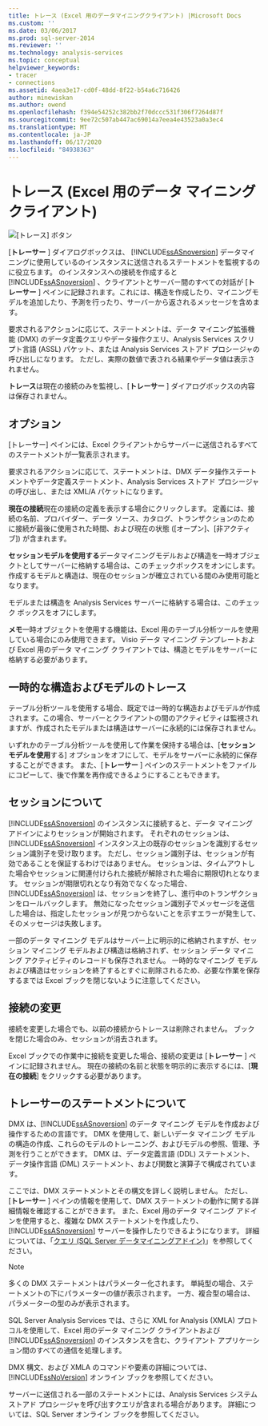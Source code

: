 ```yaml
---
title: トレース (Excel 用のデータマイニングクライアント) |Microsoft Docs
ms.custom: ''
ms.date: 03/06/2017
ms.prod: sql-server-2014
ms.reviewer: ''
ms.technology: analysis-services
ms.topic: conceptual
helpviewer_keywords:
- tracer
- connections
ms.assetid: 4aea3e17-cd0f-48dd-8f22-b54a6c716426
author: minewiskan
ms.author: owend
ms.openlocfilehash: f394e54252c382bb2f70dccc531f306f7264d87f
ms.sourcegitcommit: 9ee72c507ab447ac69014a7eea4e43523a0a3ec4
ms.translationtype: MT
ms.contentlocale: ja-JP
ms.lasthandoff: 06/17/2020
ms.locfileid: "84938363"
---
```

# <a name="trace-data-mining-client-for-excel"></a>トレース (Excel 用のデータ マイニング クライアント)
  ![[トレース] ボタン](media/misc-trace.gif "[トレース] ボタン")

 [**トレーサー** ] ダイアログボックスは、 [!INCLUDE[ssASnoversion](../includes/ssasnoversion-md.md)] データマイニングに使用しているのインスタンスに送信されるステートメントを監視するのに役立ちます。 のインスタンスへの接続を作成すると [!INCLUDE[ssASnoversion](../includes/ssasnoversion-md.md)] 、クライアントとサーバー間のすべての対話が [**トレーサー** ] ペインに記録されます。これには、構造を作成したり、マイニングモデルを追加したり、予測を行ったり、サーバーから返されるメッセージを含めます。

 要求されるアクションに応じて、ステートメントは、データ マイニング拡張機能 (DMX) のデータ定義クエリやデータ操作クエリ、Analysis Services スクリプト言語 (ASSL) パケット、または Analysis Services ストアド プロシージャの呼び出しになります。 ただし、実際の数値で表される結果やデータ値は表示されません。

 **トレース**は現在の接続のみを監視し、[**トレーサー** ] ダイアログボックスの内容は保存されません。

## <a name="options"></a>オプション
 [トレーサー] ペインには、Excel クライアントからサーバーに送信されるすべてのステートメントが一覧表示されます。

 要求されるアクションに応じて、ステートメントは、DMX データ操作ステートメントやデータ定義ステートメント、Analysis Services ストアド プロシージャの呼び出し、または XML/A パケットになります。

 **現在の接続**現在の接続の定義を表示する場合にクリックします。 定義には、接続の名前、プロバイダー、データ ソース、カタログ、トランザクションのために接続が最後に使用された時間、および現在の状態 ([オープン]、[非アクティブ]) が含まれます。

 **セッションモデルを使用する**データマイニングモデルおよび構造を一時オブジェクトとしてサーバーに格納する場合は、このチェックボックスをオンにします。 作成するモデルと構造は、現在のセッションが確立されている間のみ使用可能となります。

 モデルまたは構造を Analysis Services サーバーに格納する場合は、このチェック ボックスをオフにします。

 **メモ**一時オブジェクトを使用する機能は、Excel 用のテーブル分析ツールを使用している場合にのみ使用できます。 Visio データ マイニング テンプレートおよび Excel 用のデータ マイニング クライアントでは、構造とモデルをサーバーに格納する必要があります。

## <a name="tracing-temporary-structures-and-models"></a>一時的な構造およびモデルのトレース
 テーブル分析ツールを使用する場合、既定では一時的な構造およびモデルが作成されます。この場合、サーバーとクライアントの間のアクティビティは監視されますが、作成されたモデルまたは構造はサーバーに永続的には保存されません。

 いずれかのテーブル分析ツールを使用して作業を保持する場合は、[**セッションモデルを使用**する] オプションをオフにして、モデルをサーバーに永続的に保存することができます。 また、[**トレーサー** ] ペインのステートメントをファイルにコピーして、後で作業を再作成できるようにすることもできます。

## <a name="understanding-sessions"></a>セッションについて
 [!INCLUDE[ssASnoversion](../includes/ssasnoversion-md.md)] のインスタンスに接続すると、データ マイニング アドインによりセッションが開始されます。 それぞれのセッションは、[!INCLUDE[ssASnoversion](../includes/ssasnoversion-md.md)] インスタンス上の既存のセッションを識別するセッション識別子を受け取ります。 ただし、セッション識別子は、セッションが有効であることを保証するわけではありません。 セッションは、タイムアウトした場合やセッションに関連付けられた接続が解除された場合に期限切れとなります。 セッションが期限切れとなり有効でなくなった場合、[!INCLUDE[ssASnoversion](../includes/ssasnoversion-md.md)] は、セッションを終了し、進行中のトランザクションをロールバックします。 無効になったセッション識別子でメッセージを送信した場合は、指定したセッションが見つからないことを示すエラーが発生して、そのメッセージは失敗します。

 一部のデータ マイニング モデルはサーバー上に明示的に格納されますが、セッション マイニング モデルおよび構造は格納されず、セッション データ マイニング アクティビティのレコードも保存されません。 一時的なマイニング モデルおよび構造はセッションを終了するとすぐに削除されるため、必要な作業を保存するまでは Excel ブックを閉じないように注意してください。

## <a name="changing-connections"></a>接続の変更
 接続を変更した場合でも、以前の接続からトレースは削除されません。 ブックを閉じた場合のみ、セッションが消去されます。

 Excel ブックでの作業中に接続を変更した場合、接続の変更は [**トレーサー** ] ペインに記録されません。 現在の接続の名前と状態を明示的に表示するには、[**現在の接続**] をクリックする必要があります。

## <a name="understanding-statements-in-the-tracer"></a>トレーサーのステートメントについて
 DMX は、[!INCLUDE[ssASnoversion](../includes/ssasnoversion-md.md)] のデータ マイニング モデルを作成および操作するための言語です。 DMX を使用して、新しいデータ マイニング モデルの構造の作成、これらのモデルのトレーニング、およびモデルの参照、管理、予測を行うことができます。 DMX は、データ定義言語 (DDL) ステートメント、データ操作言語 (DML) ステートメント、および関数と演算子で構成されています。

 ここでは、DMX ステートメントとその構文を詳しく説明しません。 ただし、[**トレーサー** ] ペインの情報を使用して、DMX ステートメントの動作に関する詳細情報を確認することができます。 また、Excel 用のデータ マイニング アドインを使用すると、複雑な DMX ステートメントを作成したり、[!INCLUDE[ssASnoversion](../includes/ssasnoversion-md.md)] サーバーを操作したりできるようになります。 詳細については、「[クエリ &#40;SQL Server データマイニングアドイン&#41;](query-sql-server-data-mining-add-ins.md)」を参照してください。

> [!NOTE]
>  多くの DMX ステートメントはパラメーター化されます。 単純型の場合、ステートメントの下にパラメーターの値が表示されます。 一方、複合型の場合は、パラメーターの型のみが表示されます。

 SQL Server Analysis Services では、さらに XML for Analysis (XMLA) プロトコルを使用して、Excel 用のデータ マイニング クライアントおよび [!INCLUDE[ssASnoversion](../includes/ssasnoversion-md.md)] のインスタンスを含む、クライアント アプリケーション間のすべての通信を処理します。

 DMX 構文、および XMLA のコマンドや要素の詳細については、[!INCLUDE[ssNoVersion](../includes/ssnoversion-md.md)] オンライン ブックを参照してください。

 サーバーに送信される一部のステートメントには、Analysis Services システム ストアド プロシージャを呼び出すクエリが含まれる場合があります。 詳細については、SQL Server オンライン ブックを参照してください。


